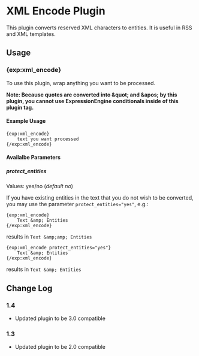 # XML Encode Plugin

This plugin converts reserved XML characters to entities.  It is useful in RSS and XML templates.

## Usage

### {exp:xml_encode}

To use this plugin, wrap anything you want to be processed.

**Note: Because quotes are converted into &amp;quot; and &amp;apos; by this plugin, you cannot use ExpressionEngine conditionals inside of this plugin tag.**

#### Example Usage

```
{exp:xml_encode}
    text you want processed
{/exp:xml_encode}
```

#### Availalbe Parameters

##### protect_entities

Values: yes/no (*default no*)

If you have existing entities in the text that you do not wish to be converted, you may use the parameter `protect_entities="yes"`, e.g.:

```
{exp:xml_encode}
    Text &amp; Entities
{/exp:xml_encode}
```

results in `Text &amp;amp; Entities`

```
{exp:xml_encode protect_entities="yes"}
    Text &amp; Entities
{/exp:xml_encode}
```

results in `Text &amp; Entities`

## Change Log

### 1.4

- Updated plugin to be 3.0 compatible

### 1.3

- Updated plugin to be 2.0 compatible


